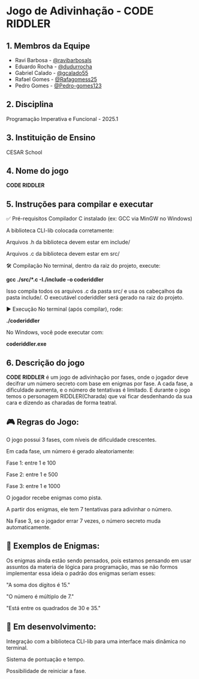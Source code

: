 # Jogo de Adivinhação - CODE RIDDLER

## 1. Membros da Equipe
- Ravi Barbosa - [@ravibarbosals](https://github.com/ravibarbosals)
- Eduardo Rocha - [@dudurrocha](https://github.com/dudurrocha) 
- Gabriel Calado - [@gcalado55](https://github.com/gcalado55) 
- Rafael Gomes - [@Rafagomess25](https://github.com/Rafagomess25)
- Pedro Gomes - [@Pedro-gomes123](https://github.com/Pedro-gomes123)

## 2. Disciplina
Programação Imperativa e Funcional - 2025.1

## 3. Instituição de Ensino
CESAR School

## 4. Nome do jogo
**CODE RIDDLER**

## 5. Instruções para compilar e executar

✅ Pré-requisitos
Compilador C instalado (ex: GCC via MinGW no Windows)

A biblioteca CLI-lib colocada corretamente:

Arquivos .h da biblioteca devem estar em include/

Arquivos .c da biblioteca devem estar em src/

🛠️ Compilação
No terminal, dentro da raiz do projeto, execute:

**gcc ./src/*.c -I./include -o coderiddler**

Isso compila todos os arquivos .c da pasta src/ e usa os cabeçalhos da pasta include/.
O executável coderiddler será gerado na raiz do projeto.

▶️ Execução
No terminal (após compilar), rode:

**./coderiddler**

No Windows, você pode executar com:

**coderiddler.exe**

## 6. Descrição do jogo
**CODE RIDDLER** é um jogo de adivinhação por fases, onde o jogador deve decifrar um número secreto com base em enigmas por fase. A cada fase, a dificuldade aumenta, e o número de tentativas é limitado. E durante o jogo temos o personagem RIDDLER(Charada) que vai ficar desdenhando da sua cara e dizendo as charadas de forma teatral.

## 🎮 Regras do Jogo:
O jogo possui 3 fases, com níveis de dificuldade crescentes.

Em cada fase, um número é gerado aleatoriamente:

Fase 1: entre 1 e 100

Fase 2: entre 1 e 500

Fase 3: entre 1 e 1000

O jogador recebe enigmas como pista.

A partir dos enigmas, ele tem 7 tentativas para adivinhar o número.

Na Fase 3, se o jogador errar 7 vezes, o número secreto muda automaticamente.


## 🧠 Exemplos de Enigmas:
Os enigmas ainda estão sendo pensados, pois estamos pensando em usar assuntos da materia de lógica para programação, mas se não formos implementar essa ideia o padrão dos enigmas seriam esses:

"A soma dos dígitos é 15."

"O número é múltiplo de 7."

"Está entre os quadrados de 30 e 35."


## 🚧 Em desenvolvimento:
Integração com a biblioteca CLI-lib para uma interface mais dinâmica no terminal.

Sistema de pontuação e tempo.

Possibilidade de reiniciar a fase.